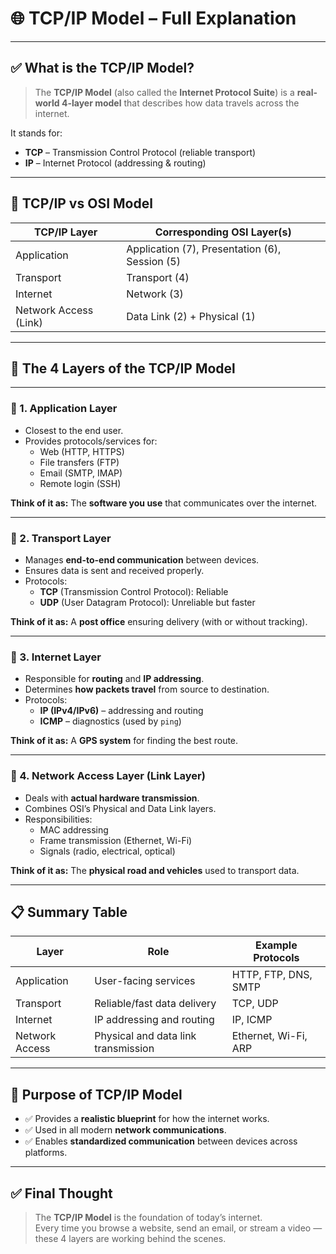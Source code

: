 # 🌐 TCP/IP Model – Full Explanation

---

## ✅ What is the TCP/IP Model?

> The **TCP/IP Model** (also called the **Internet Protocol Suite**) is a **real-world 4-layer model** that describes how data travels across the internet.

It stands for:

- **TCP** – Transmission Control Protocol (reliable transport)
- **IP** – Internet Protocol (addressing & routing)

---

## 🔢 TCP/IP vs OSI Model

| TCP/IP Layer           | Corresponding OSI Layer(s)              |
|------------------------|------------------------------------------|
| Application            | Application (7), Presentation (6), Session (5) |
| Transport              | Transport (4)                            |
| Internet               | Network (3)                              |
| Network Access (Link)  | Data Link (2) + Physical (1)             |

---

## 🧱 The 4 Layers of the TCP/IP Model

---

### 🔹 1. Application Layer

- Closest to the end user.
- Provides protocols/services for:
  - Web (HTTP, HTTPS)
  - File transfers (FTP)
  - Email (SMTP, IMAP)
  - Remote login (SSH)

**Think of it as:** The **software you use** that communicates over the internet.

---

### 🔹 2. Transport Layer

- Manages **end-to-end communication** between devices.
- Ensures data is sent and received properly.
- Protocols:
  - **TCP** (Transmission Control Protocol): Reliable
  - **UDP** (User Datagram Protocol): Unreliable but faster

**Think of it as:** A **post office** ensuring delivery (with or without tracking).

---

### 🔹 3. Internet Layer

- Responsible for **routing** and **IP addressing**.
- Determines **how packets travel** from source to destination.
- Protocols:
  - **IP (IPv4/IPv6)** – addressing and routing
  - **ICMP** – diagnostics (used by `ping`)

**Think of it as:** A **GPS system** for finding the best route.

---

### 🔹 4. Network Access Layer (Link Layer)

- Deals with **actual hardware transmission**.
- Combines OSI’s Physical and Data Link layers.
- Responsibilities:
  - MAC addressing
  - Frame transmission (Ethernet, Wi-Fi)
  - Signals (radio, electrical, optical)

**Think of it as:** The **physical road and vehicles** used to transport data.

---

## 📋 Summary Table

| Layer             | Role                               | Example Protocols      |
|------------------|------------------------------------|------------------------|
| Application       | User-facing services               | HTTP, FTP, DNS, SMTP   |
| Transport         | Reliable/fast data delivery        | TCP, UDP               |
| Internet          | IP addressing and routing          | IP, ICMP               |
| Network Access    | Physical and data link transmission| Ethernet, Wi-Fi, ARP   |

---

## 🎯 Purpose of TCP/IP Model

- ✅ Provides a **realistic blueprint** for how the internet works.
- ✅ Used in all modern **network communications**.
- ✅ Enables **standardized communication** between devices across platforms.

---

## ✅ Final Thought

> The **TCP/IP Model** is the foundation of today’s internet.  
> Every time you browse a website, send an email, or stream a video — these 4 layers are working behind the scenes.